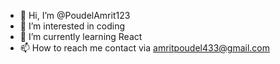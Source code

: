 - 👋 Hi, I’m @PoudelAmrit123
- 👀 I’m interested in coding
- 🌱 I’m currently learning React
- 📫 How to reach me contact via amritpoudel433@gmail.com


